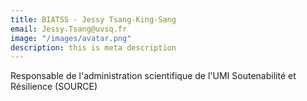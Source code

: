 ```yaml
---
title: BIATSS - Jessy Tsang-King-Sang
email: Jessy.Tsang@uvsq.fr
image: "/images/avatar.png"
description: this is meta description
---
```


<div align="left">Responsable de l'administration scientifique de l'UMI Soutenabilité et Résilience (SOURCE)
</div>